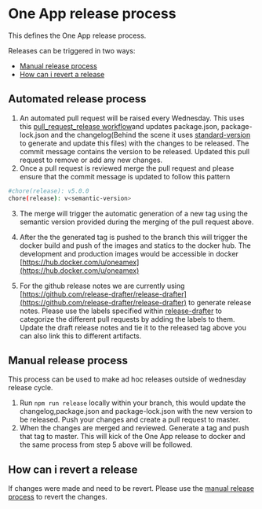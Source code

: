 # One App release process

This defines the One App release process. 

Releases can be triggered in two ways:

  - [Manual release process](#manual-release-process)
  - [How can i revert a release](#how-can-i-revert-a-release)

## Automated release process

 1. An automated pull request will be raised every Wednesday. This uses this [pull_request_release workflow](.github/workflows/pull_request_release.yml)and updates package.json, package-lock.json and the changelog(Behind the scene it uses [standard-version](https://github.com/conventional-changelog/standard-version) to generate and update this files) with the changes to be released. The commit message contains the version to be released. Updated this pull request to remove or add any new changes.
 2. Once a pull request is reviewed merge the pull request and please ensure that the commit message is updated to follow this pattern  

   ``` bash
   #chore(release): v5.0.0
   chore(release): v<semantic-version>

   ```

3. The merge will trigger the automatic generation of a new tag using the semantic version provided during the merging of the pull request above.

4. After the the generated tag is pushed to the branch this will trigger the docker build and push of the images and statics to the docker hub. The development and production images would be accessible in docker [https://hub.docker.com/u/oneamex](https://hub.docker.com/u/oneamex)

5. For the github release notes we are currently using [https://github.com/release-drafter/release-drafter](https://github.com/release-drafter/release-drafter) to generate release notes. Please use the labels specified within [release-drafter](.github/release-drafter.yml) to categorize the different pull requests by adding the labels to them. Update the draft release notes and tie it to the released tag above you can also link this to different artifacts.

## Manual release process

This process can be used to make ad hoc releases outside of wednesday release cycle.

 1. Run `npm run release` locally within your branch, this would update the changelog,package.json and package-lock.json with the new version to be released. Push your changes and create a pull request to master.
 2. When the changes are merged and reviewed. Generate a tag and push that tag to master. This will kick of the One App release to docker and the same process from step 5 above will be followed.

## How can i revert a release

If changes were made and need to be revert. Please use the [manual release process](#manual-release-process) to revert the changes.
